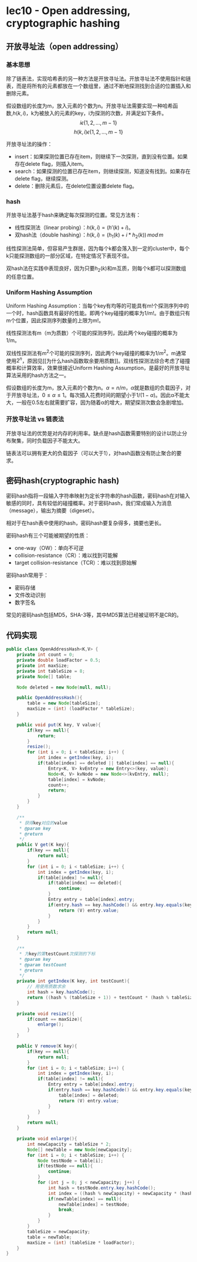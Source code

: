 # lec10 - Open addressing, cryptographic hashing
## 开放寻址法（open addressing）
### 基本思想
除了链表法，实现哈希表的另一种方法是开放寻址法。开放寻址法不使用指针和链表，而是将所有的元素都放在一个数组里，通过不断地探测找到合适的位置插入和删除元素。

假设数组的长度为m，放入元素的个数为n。开放寻址法需要实现一种哈希函数,$h(k,i)$，k为被放入的元素的key，i为探测的次数，并满足如下条件。
$$i \epsilon \left\{ 1,2,...,m-1 \right\}$$$$h(k,i)\epsilon \left\{ 1,2,...,m-1 \right\}$$

开放寻址法的操作：
- insert：如果探测位置已存在item，则继续下一次探测，直到没有位置。如果存在delete flag，则插入item。
- search：如果探测的位置已存在item，则继续探测，知道没有找到。如果存在delete flag，继续探测。
- delete：删除元素后，在delete位置设置delete flag。

### hash
开放寻址法基于hash来确定每次探测的位置。常见方法有：
- 线性探测法（linear probing）：$h(k,i)=(h'(k)+i)$。
- 双hash法（double hashing）：$h(k,i)=(h_1(k)+i*h_2(k))\,mod\,m$

线性探测法简单，但容易产生群居，因为每个k都会落入到一定的cluster中，每个k只能探测数组的一部分区域，在特定情况下表现不佳。

双hash法在实践中表现良好，因为只要$h_2(k)$和m互质，则每个k都可以探测数组的任意位置。

### Uniform Hashing Assumption
Uniform Hashing Assumption：当每个key有均等的可能具有m!个探测序列中的一个时，hash函数具有最好的性能。即两个key碰撞的概率为1/m!。由于数组只有m个位置，因此探测序列数量的上限为m!。

线性探测法有m（m为质数）个可能的探测序列，因此两个key碰撞的概率为1/m。

双线性探测法有$m^2$个可能的探测序列，因此两个key碰撞的概率为$1/m^2$。m通常使用$2^n$，原因见[[为什么hash函数取余要用质数]]。双线性探测法综合考虑了碰撞概率和计算效率，效果很接近Uniform Hashing Assumption，是最好的开放寻址算法采用的hash方法之一。

假设数组的长度为m，放入元素的个数为n。$α=n/m$，$α$就是数组的负载因子，对于开放寻址法，$0≤α≤1$。每次插入花费时间的期望小于$1/(1-α)$。因此α不能太大，一般在0.5左右就需要扩容，因为随着α的增大，期望探测次数会急剧增加。

### 开放寻址法 vs 链表法
开放寻址法的优势是对内存的利用率。缺点是hash函数需要特别的设计以防止分布聚集，同时负载因子不能太大。

链表法可以拥有更大的负载因子（可以大于1），对hash函数没有防止聚合的要求。
## 密码hash(cryptographic hash)
密码hash指将一段输入字符串映射为定长字符串的hash函数，密码hash在对输入敏感的同时，具有较低的碰撞概率。对于密码hash，我们常成输入为消息（message），输出为摘要（digeset）。

相对于在hash表中使用的hash，密码hash要复杂得多，摘要也更长。

密码hash有三个可能被期望的性质：
- one-way（OW）：单向不可逆
- collision-resistance（CR）：难以找到可能解
- target collision-resistance（TCR）：难以找到原始解

密码hash常用于：
- 密码存储
- 文件改动识别
- 数字签名

常见的密码hash包括MD5，SHA-3等，其中MD5算法已经被证明不是CR的。

## 代码实现
```java
public class OpenAddressHash<K,V> {
    private int count = 0;
    private double loadFactor = 0.5;
    private int maxSize;
    private int tableSize = 8;
    private Node[] table;

    Node deleted = new Node(null, null);

    public OpenAddressHash(){
        table = new Node[tableSize];
        maxSize = (int) (loadFactor * tableSize);
    }

    public void put(K key, V value){
        if(key == null){
            return;
        }
        resize();
        for (int i = 0; i < tableSize; i++) {
            int index = getIndex(key, i);
            if(table[index] == deleted || table[index] == null){
                Entry<K, V> kvEntry = new Entry<>(key, value);
                Node<K, V> kvNode = new Node<>(kvEntry, null);
                table[index] = kvNode;
                count++;
                return;
            }
        }
    }

    /**
     * 获得key对应的value
     * @param key
     * @return
     */
    public V get(K key){
        if(key == null){
            return null;
        }
        for (int i = 0; i < tableSize; i++) {
            int index = getIndex(key, i);
            if(table[index] != null){
                if(table[index] == deleted){
                    continue;
                }
                Entry entry = table[index].entry;
                if(entry.hash == key.hashCode() && entry.key.equals(key)){
                    return (V) entry.value;
                }
            }
        }
        return null;
    }

    /**
     * 为key的第testCount次探测的下标
     * @param key
     * @param testCount
     * @return
     */
    private int getIndex(K key, int testCount){
        // 用使用质数求余
        int hash = key.hashCode();
        return ((hash % (tableSize + 1)) + testCount * (hash % tableSize + 1)) % tableSize;
    }

    private void resize(){
        if(count == maxSize){
            enlarge();
        }
    }

    public V remove(K key){
        if(key == null){
            return null;
        }
        for (int i = 0; i < tableSize; i++) {
            int index = getIndex(key, i);
            if(table[index] != null){
                Entry entry = table[index].entry;
                if(entry.hash == key.hashCode() && entry.key.equals(key)){
                    table[index] = deleted;
                    return (V) entry.value;
                }
            }
        }
        return null;
    }

    private void enlarge(){
        int newCapacity = tableSize * 2;
        Node[] newTable = new Node[newCapacity];
        for (int i = 0; i < tableSize; i++) {
            Node testNode = table[i];
            if(testNode == null){
                continue;
            }
            for (int j = 0; j < newCapacity; j++) {
                int hash = testNode.entry.key.hashCode();
                int index = ((hash % newCapacity) + newCapacity * (hash % newCapacity)) % newCapacity;
                if(newTable[index] == null){
                    newTable[index] = testNode;
                    break;
                }
            }
        }
        tableSize = newCapacity;
        table = newTable;
        maxSize = (int) (tableSize * loadFactor);
    }
}

```








